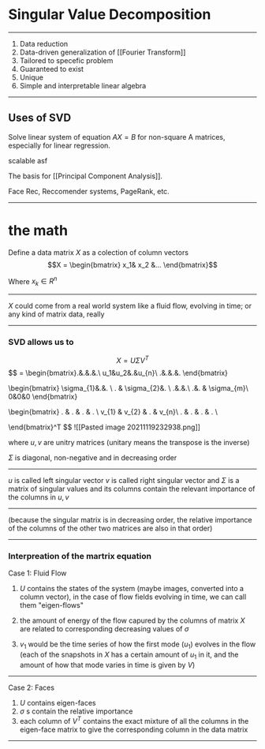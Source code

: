 # Singular Value Decomposition

---

1. Data reduction
2. Data-driven generalization of [[Fourier Transform]]
3. Tailored to specefic problem 
4. Guaranteed to exist
5. Unique
6. Simple and interpretable linear algebra


---

## Uses of SVD
Solve linear system of equation $AX=B$ for non-square A matrices, especially for linear regression.

scalable asf

The basis for [[Principal Component Analysis]].

Face Rec, Reccomender systems, PageRank, etc. 

---

# the math

Define a data matrix $X$ as a colection of column vectors
$$X = \begin{bmatrix}
x_1&
x_2
&...
\end{bmatrix}$$

Where $x_{k} \in R^n$  

---

$X$ could come from a real world system like a fluid flow, evolving in time; or any kind of matrix data, really

---

### SVD allows us to 
$$X = U\Sigma V^T$$
$$
= \begin{bmatrix}.&.&.&.\\ u_1&u_2&.&u_{n}\\ .&.&.&. \end{bmatrix}

\begin{bmatrix}
\sigma_{1}&.&. \\
 . & \sigma_{2}&. \\
 .&.&.\\
 .&. & \sigma_{m}\\
 0&0&0
 \end{bmatrix}


\begin{bmatrix}
. & .  & . & .  \\
v_{1} & v_{2} & . & v_{n}\\
. & .  & . & .  \\

\end{bmatrix}^T 
$$
![[Pasted image 20211119232938.png]]

where $u, v$ are unitry matrices (unitary means the transpose is the inverse)

$\Sigma$ is diagonal, non-negative and in decreasing order

---

$u$ is called left singular vector
$v$ is called right singular vector
and $\Sigma$ is a matrix of singular values and its columns contain the relevant importance of the columns in $u, v$


--- 

(because the singular matrix is in decreasing order, the relative importance of the columns of the other two matrices are also in that order)

---

 ### Interpreation of the martrix equation
 Case 1: Fluid Flow
 
1.	$U$ contains the states of the system (maybe images, converted into a column vector), in the case of flow fields evolving in time, we can call them "eigen-flows"
	
2. the amount of energy of the flow capured by the columns of matrix $X$ are related to corresponding decreasing values of $\sigma$ 

3. $v_1$ would be the time series of how the first mode ($u_{1}$) evolves in the flow (each of the snapshots in $X$ has a certain amount of $u_{1}$ in it, and the amount of how that mode varies in time is given by $V$)

---

Case 2: Faces
1. $U$ contains eigen-faces
2. $\sigma$ s contain the relative importance 
3. each column of $V^{T}$ contains the exact mixture of all the columns in the eigen-face matrix to give the corresponding column in the data matrix

---

